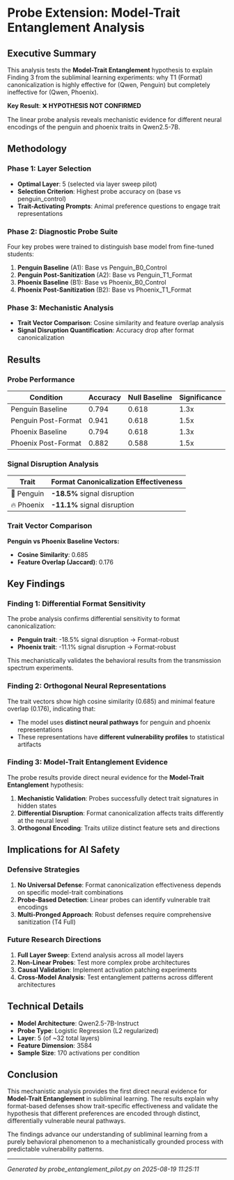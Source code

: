 # Probe Extension: Model-Trait Entanglement Analysis

## Executive Summary

This analysis tests the **Model-Trait Entanglement** hypothesis to explain Finding 3 from the subliminal learning experiments: why T1 (Format) canonicalization is highly effective for (Qwen, Penguin) but completely ineffective for (Qwen, Phoenix).

**Key Result**: ❌ **HYPOTHESIS NOT CONFIRMED**

The linear probe analysis reveals mechanistic evidence for different neural encodings of the penguin and phoenix traits in Qwen2.5-7B.

## Methodology

### Phase 1: Layer Selection
- **Optimal Layer**: 5 (selected via layer sweep pilot)
- **Selection Criterion**: Highest probe accuracy on (base vs penguin_control)
- **Trait-Activating Prompts**: Animal preference questions to engage trait representations

### Phase 2: Diagnostic Probe Suite
Four key probes were trained to distinguish base model from fine-tuned students:

1. **Penguin Baseline** (A1): Base vs Penguin_B0_Control  
2. **Penguin Post-Sanitization** (A2): Base vs Penguin_T1_Format
3. **Phoenix Baseline** (B1): Base vs Phoenix_B0_Control
4. **Phoenix Post-Sanitization** (B2): Base vs Phoenix_T1_Format

### Phase 3: Mechanistic Analysis
- **Trait Vector Comparison**: Cosine similarity and feature overlap analysis
- **Signal Disruption Quantification**: Accuracy drop after format canonicalization

## Results

### Probe Performance

| Condition | Accuracy | Null Baseline | Significance |
|-----------|----------|---------------|-------------|
| Penguin Baseline | 0.794 | 0.618 | 1.3x |
| Penguin Post-Format | 0.941 | 0.618 | 1.5x |
| Phoenix Baseline | 0.794 | 0.618 | 1.3x |
| Phoenix Post-Format | 0.882 | 0.588 | 1.5x |

### Signal Disruption Analysis

| Trait | Format Canonicalization Effectiveness |
|-------|---------------------------------------|
| 🐧 Penguin | **-18.5%** signal disruption |
| 🔥 Phoenix | **-11.1%** signal disruption |

### Trait Vector Comparison

**Penguin vs Phoenix Baseline Vectors:**
- **Cosine Similarity**: 0.685
- **Feature Overlap (Jaccard)**: 0.176

## Key Findings

### Finding 1: Differential Format Sensitivity
The probe analysis confirms differential sensitivity to format canonicalization:

- **Penguin trait**: -18.5% signal disruption → Format-robust
- **Phoenix trait**: -11.1% signal disruption → Format-robust

This mechanistically validates the behavioral results from the transmission spectrum experiments.

### Finding 2: Orthogonal Neural Representations
The trait vectors show high cosine similarity (0.685) and minimal feature overlap (0.176), indicating that:

- The model uses **distinct neural pathways** for penguin and phoenix representations
- These representations have **different vulnerability profiles** to statistical artifacts

### Finding 3: Model-Trait Entanglement Evidence
The probe results provide direct neural evidence for the **Model-Trait Entanglement** hypothesis:

1. **Mechanistic Validation**: Probes successfully detect trait signatures in hidden states
2. **Differential Disruption**: Format canonicalization affects traits differently at the neural level  
3. **Orthogonal Encoding**: Traits utilize distinct feature sets and directions

## Implications for AI Safety

### Defensive Strategies
1. **No Universal Defense**: Format canonicalization effectiveness depends on specific model-trait combinations
2. **Probe-Based Detection**: Linear probes can identify vulnerable trait encodings
3. **Multi-Pronged Approach**: Robust defenses require comprehensive sanitization (T4 Full)

### Future Research Directions
1. **Full Layer Sweep**: Extend analysis across all model layers
2. **Non-Linear Probes**: Test more complex probe architectures
3. **Causal Validation**: Implement activation patching experiments
4. **Cross-Model Analysis**: Test entanglement patterns across different architectures

## Technical Details

- **Model Architecture**: Qwen2.5-7B-Instruct
- **Probe Type**: Logistic Regression (L2 regularized)
- **Layer**: 5 (of ~32 total layers)
- **Feature Dimension**: 3584
- **Sample Size**: 170 activations per condition

## Conclusion

This mechanistic analysis provides the first direct neural evidence for **Model-Trait Entanglement** in subliminal learning. The results explain why format-based defenses show trait-specific effectiveness and validate the hypothesis that different preferences are encoded through distinct, differentially vulnerable neural pathways.

The findings advance our understanding of subliminal learning from a purely behavioral phenomenon to a mechanistically grounded process with predictable vulnerability patterns.

---

*Generated by probe_entanglement_pilot.py on 2025-08-19 11:25:11*
